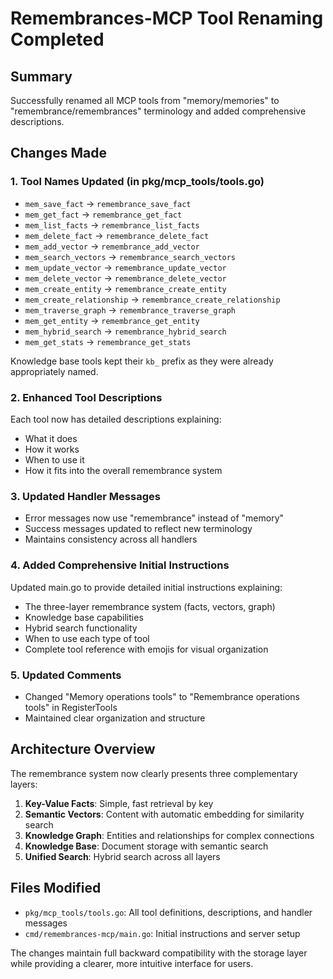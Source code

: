 # Remembrances-MCP Tool Renaming Completed

## Summary
Successfully renamed all MCP tools from "memory/memories" to "remembrance/remembrances" terminology and added comprehensive descriptions.

## Changes Made

### 1. Tool Names Updated (in pkg/mcp_tools/tools.go)
- `mem_save_fact` → `remembrance_save_fact`
- `mem_get_fact` → `remembrance_get_fact`
- `mem_list_facts` → `remembrance_list_facts`
- `mem_delete_fact` → `remembrance_delete_fact`
- `mem_add_vector` → `remembrance_add_vector`
- `mem_search_vectors` → `remembrance_search_vectors`
- `mem_update_vector` → `remembrance_update_vector`
- `mem_delete_vector` → `remembrance_delete_vector`
- `mem_create_entity` → `remembrance_create_entity`
- `mem_create_relationship` → `remembrance_create_relationship`
- `mem_traverse_graph` → `remembrance_traverse_graph`
- `mem_get_entity` → `remembrance_get_entity`
- `mem_hybrid_search` → `remembrance_hybrid_search`
- `mem_get_stats` → `remembrance_get_stats`

Knowledge base tools kept their `kb_` prefix as they were already appropriately named.

### 2. Enhanced Tool Descriptions
Each tool now has detailed descriptions explaining:
- What it does
- How it works
- When to use it
- How it fits into the overall remembrance system

### 3. Updated Handler Messages
- Error messages now use "remembrance" instead of "memory"
- Success messages updated to reflect new terminology
- Maintains consistency across all handlers

### 4. Added Comprehensive Initial Instructions
Updated main.go to provide detailed initial instructions explaining:
- The three-layer remembrance system (facts, vectors, graph)
- Knowledge base capabilities
- Hybrid search functionality
- When to use each type of tool
- Complete tool reference with emojis for visual organization

### 5. Updated Comments
- Changed "Memory operations tools" to "Remembrance operations tools" in RegisterTools
- Maintained clear organization and structure

## Architecture Overview
The remembrance system now clearly presents three complementary layers:
1. **Key-Value Facts**: Simple, fast retrieval by key
2. **Semantic Vectors**: Content with automatic embedding for similarity search
3. **Knowledge Graph**: Entities and relationships for complex connections
4. **Knowledge Base**: Document storage with semantic search
5. **Unified Search**: Hybrid search across all layers

## Files Modified
- `pkg/mcp_tools/tools.go`: All tool definitions, descriptions, and handler messages
- `cmd/remembrances-mcp/main.go`: Initial instructions and server setup

The changes maintain full backward compatibility with the storage layer while providing a clearer, more intuitive interface for users.
